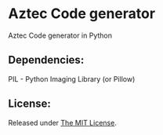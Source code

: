 # Aztec Code generator
Aztec Code generator in Python


## Dependencies:  
PIL - Python Imaging Library (or Pillow)


## License:
Released under [The MIT License](https://github.com/delimitry/aztec_code_generator/blob/master/LICENSE).
